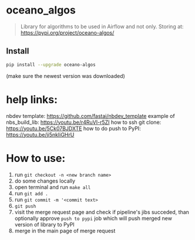 # oceano_algos
> Library for algorithms to be used in Airflow and not only.
> Storing at: https://pypi.org/project/oceano-algos/

## Install
```bash
pip install --upgrade oceano-algos
```
(make sure the newest version was downloaded)

# help links:

nbdev template: https://github.com/fastai/nbdev_template
example of nbs_build_lib: https://youtu.be/r4RuVI-r5ZI
how to ssh git clone: https://youtu.be/5Ck07BJDXTE
how to do push to PyPI: https://youtu.be/ji5nkIiGHrU


# How to use:
1. run ```git checkout -n <new branch name>```
2. do some changes locally
3. open terminal and run ```make all```
4. run ```git add . ```
5. run ```git commit -m '<commit text>```
6. ```git push```
7. visit the merge request page and check if pipeline's jibs succeded, than optionally approve ```push to pypi``` job which will push merged new version of library to PyPI 
8. merge in the main page of merge request
